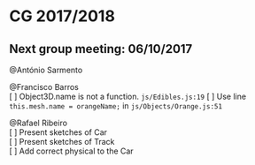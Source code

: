 # CG 2017/2018

## Next group meeting: 06/10/2017

@António Sarmento

@Francisco Barros  
[ ] Object3D.name is not a function. `js/Edibles.js:19`
[ ] Use line `this.mesh.name = orangeName;` in `js/Objects/Orange.js:51`

@Rafael Ribeiro  
[ ] Present sketches of Car  
[ ] Present sketches of Track  
[ ] Add correct physical to the Car  

